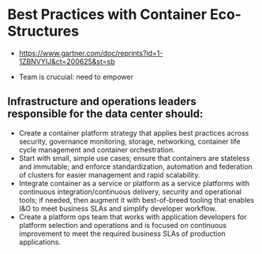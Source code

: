 #  Best Practices with Container Eco-Structures

- https://www.gartner.com/doc/reprints?id=1-1ZBNVYIJ&ct=200625&st=sb

* Team is crucuial:  need to empower

## Infrastructure and operations leaders responsible for the data center should:

* Create a container platform strategy that applies best practices across security, governance monitoring, storage, networking, container life cycle management and container orchestration.
* Start with small, simple use cases; ensure that containers are stateless and immutable; and enforce standardization, automation and federation of clusters for easier management and rapid scalability.
* Integrate container as a service or platform as a service platforms with continuous integration/continuous delivery, security and operational tools; if needed, then augment it with best-of-breed tooling that enables I&O to meet business SLAs and simplify developer workflow.
* Create a platform ops team that works with application developers for platform selection and operations and is focused on continuous improvement to meet the required business SLAs of production applications.

